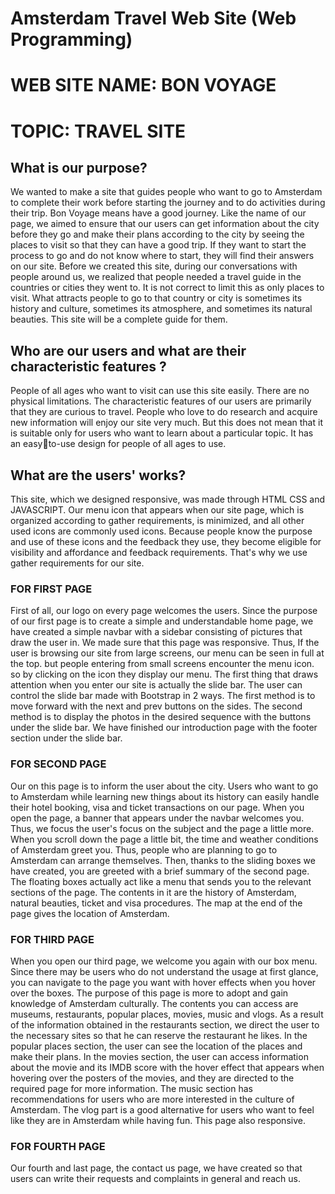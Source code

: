 # Amsterdam Travel Web Site (Web Programming)
# WEB SITE NAME: BON VOYAGE
# TOPIC: TRAVEL SITE
## What is our purpose?
We wanted to make a site that guides people who want to go to Amsterdam to complete their 
work before starting the journey and to do activities during their trip.
Bon Voyage means have a good journey. Like the name of our page, we aimed to ensure that 
our users can get information about the city before they go and make their plans according to the 
city by seeing the places to visit so that they can have a good trip. If they want to start the 
process to go and do not know where to start, they will find their answers on our site.
Before we created this site, during our conversations with people around us, we realized that 
people needed a travel guide in the countries or cities they went to. It is not correct to limit this 
as only places to visit. What attracts people to go to that country or city is sometimes its history 
and culture, sometimes its atmosphere, and sometimes its natural beauties. This site will be a 
complete guide for them.
## Who are our users and what are their characteristic features ?
People of all ages who want to visit can use this site easily. There are no physical limitations.
The characteristic features of our users are primarily that they are curious to travel. People who 
love to do research and acquire new information will enjoy our site very much. But this does not 
mean that it is suitable only for users who want to learn about a particular topic. It has an easyto-use design for people of all ages to use.
## What are the users' works?
This site, which we designed responsive, was made through HTML CSS and JAVASCRIPT. Our 
menu icon that appears when our site page, which is organized according to gather requirements, 
is minimized, and all other used icons are commonly used icons. Because people know the 
purpose and use of these icons and the feedback they use, they become eligible for visibility and 
affordance and feedback requirements. That's why we use gather requirements for our site.

### FOR FIRST PAGE
First of all, our logo on every page welcomes the users.
Since the purpose of our first page is to create a simple and understandable home page, we have 
created a simple navbar with a sidebar consisting of pictures that draw the user in.
We made sure that this page was responsive. Thus, If the user is browsing our site from large 
screens, our menu can be seen in full at the top. but people entering from small screens encounter 
the menu icon. so by clicking on the icon they display our menu.
The first thing that draws attention when you enter our site is actually the slide bar. The user can 
control the slide bar made with Bootstrap in 2 ways. The first method is to move forward with 
the next and prev buttons on the sides. The second method is to display the photos in the desired 
sequence with the buttons under the slide bar.
We have finished our introduction page with the footer section under the slide bar.
### FOR SECOND PAGE
Our on this page is to inform the user about the city. Users who want to go to Amsterdam while 
learning new things about its history can easily handle their hotel booking, visa and ticket 
transactions on our page.
When you open the page, a banner that appears under the navbar welcomes you. Thus, we focus 
the user's focus on the subject and the page a little more.
When you scroll down the page a little bit, the time and weather conditions of Amsterdam greet 
you. Thus, people who are planning to go to Amsterdam can arrange themselves.
Then, thanks to the sliding boxes we have created, you are greeted with a brief summary of the 
second page. The floating boxes actually act like a menu that sends you to the relevant sections 
of the page.
The contents in it are the history of Amsterdam, natural beauties, ticket and visa procedures.
The map at the end of the page gives the location of Amsterdam.
### FOR THIRD PAGE
When you open our third page, we welcome you again with our box menu. Since there may be 
users who do not understand the usage at first glance, you can navigate to the page you want 
with hover effects when you hover over the boxes. The purpose of this page is more to adopt and 
gain knowledge of Amsterdam culturally. The contents you can access are museums, restaurants, 
popular places, movies, music and vlogs.
As a result of the information obtained in the restaurants section, we direct the user to the 
necessary sites so that he can reserve the restaurant he likes.
In the popular places section, the user can see the location of the places and make their plans.
In the movies section, the user can access information about the movie and its IMDB score with 
the hover effect that appears when hovering over the posters of the movies, and they are directed 
to the required page for more information.
The music section has recommendations for users who are more interested in the culture of 
Amsterdam.
The vlog part is a good alternative for users who want to feel like they are in Amsterdam while 
having fun.
This page also responsive.
### FOR FOURTH PAGE
Our fourth and last page, the contact us page, we have created so that users can write their 
requests and complaints in general and reach us.
